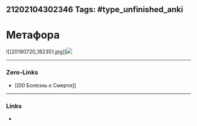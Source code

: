 21202104302346
Tags: #type_unfinished_anki 
---
# Метафора

![[20190720_182351.jpg]]<img src='20190720_182325.jpg'/>

---
### Zero-Links
- [[00 Болезнь к Смерти]]
---
### Links
-